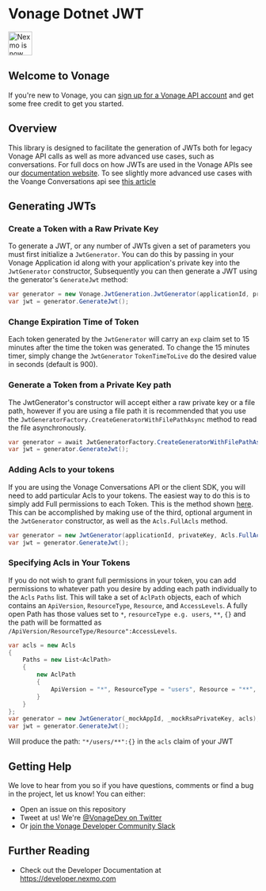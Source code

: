 # Vonage Dotnet JWT

<img src="https://developer.nexmo.com/assets/images/Vonage_Nexmo.svg" height="48px" alt="Nexmo is now known as Vonage" />

## Welcome to Vonage

If you're new to Vonage, you can [sign up for a Vonage API account](https://dashboard.nexmo.com/sign-up?utm_source=DEV_REL&utm_medium=github&utm_campaign=vonage-dotnet-jwt) and get some free credit to get you started.

## Overview

This library is designed to facilitate the generation of JWTs both for legacy Vonage API calls as well as more advanced use cases, such as conversations. For full docs on how JWTs are used in the Vonage APIs see our [documentation website](https://developer.nexmo.com/concepts/guides/authentication#json-web-tokens-jwt). To see slightly more advanced use cases with the Voange Conversations api see [this article](https://developer.nexmo.com/conversation/guides/jwt-acl)

## Generating JWTs

### Create a Token with a Raw Private Key

To generate a JWT, or any number of JWTs given a set of parameters you must first initialize a `JwtGenerator`. You can do this by passing in your Vonage Application id along with your application's private key into the `JwtGenerator` constructor, Subsequently you can then generate a JWT using the generator's `GenerateJwt` method:

```csharp
var generator = new Vonage.JwtGeneration.JwtGenerator(applicationId, privateKeyPath);
var jwt = generator.GenerateJwt();
```

### Change Expiration Time of Token

Each token generated by the `JwtGenerator` will carry an `exp` claim set to 15 minutes after the time the token was generated. To change the 15 minutes timer, simply change the `JwtGenerator` `TokenTimeToLive` do the desired value in seconds (default is 900).

### Generate a Token from a Private Key path

The JwtGenerator's constructor will accept either a raw private key or a file path, however if you are using a file path it is recommended that you use the `JwtGeneratorFactory.CreateGeneratorWithFilePathAsync` method to read the file asynchronously.

```csharp
var generator = await JwtGeneratorFactory.CreateGeneratorWithFilePathAsync(applicationId, privateKeyPath);
var jwt = generator.GenerateJwt();
```

### Adding Acls to your tokens

If you are using the Vonage Conversations API or the client SDK, you will need to add particular Acls to your tokens. The easiest way to do this is to simply add Full permissions to each Token. This is the method shown [here](https://developer.nexmo.com/conversation/guides/jwt-acl#acls). This can be accomplished by making use of the third, optional argument in the `JwtGenerator` constructor, as well as the `Acls.FullAcls` method. 

```csharp
var generator = new JwtGenerator(applicationId, privateKey, Acls.FullAcls());
var jwt = generator.GenerateJwt();
```

### Specifying Acls in Your Tokens

If you do not wish to grant full permissions in your token, you can add permissions to whatever path you desire by adding each path individually to the `Acls` `Paths` list. This will take a set of `AclPath` objects, each of which contains an `ApiVersion`, `ResourceType`, `Resource`, and `AccessLevels`. A fully open Path has those values set to `*`, `resourceType e.g. users`, `**`, `{}` and the path will be formatted as `/ApiVersion/ResourceType/Resource":AccessLevels`.

```csharp
var acls = new Acls
{
    Paths = new List<AclPath>
    {
        new AclPath
        {
            ApiVersion = "*", ResourceType = "users", Resource = "**", AccessLevels = new object()
        }
    }
};
var generator = new JwtGenerator(_mockAppId, _mockRsaPrivateKey, acls);
var jwt = generator.GenerateJwt();
```

Will produce the path: `"*/users/**":{}` in the `acls` claim of your JWT

## Getting Help

We love to hear from you so if you have questions, comments or find a bug in the project, let us know! You can either:

* Open an issue on this repository
* Tweet at us! We're [@VonageDev on Twitter](https://twitter.com/VonageDev)
* Or [join the Vonage Developer Community Slack](https://developer.nexmo.com/community/slack)

## Further Reading

* Check out the Developer Documentation at <https://developer.nexmo.com>

<!-- add links to the api reference, other documentation, related blog posts, whatever someone who has read this far might find interesting :) -->

